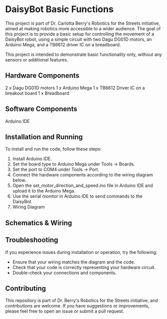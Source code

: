 # DaisyBot Basic Functions 

This project is part of Dr. Carlotta Berry's Robotics for the Streets initiative, aimed at making robotics more accessible to a wider audience. The goal of this project is to provide a basic setup for controlling the movement of a DaisyBot robot, using a simple circuit with two Dagu DG01D motors, an Arduino Mega, and a TB6612 driver IC on a breadboard.

This project is intended to demonstrate basic functionality only, without any sensors or additional features.

## Hardware Components
2 x Dagu DG01D motors
1 x Arduino Mega
1 x TB6612 Driver IC on a breakout board
1 x Breadboard

## Software Components
Arduino IDE

## Installation and Running
To install and run the code, follow these steps:

1. Install Arduino IDE.
2. Set the board type to Arduino Mega under Tools -> Boards.
3. Set the port to COM4 under Tools -> Port.
4. Connect the hardware components according to the wiring diagram below.
5. Open the set_motor_direction_and_speed.ino file in Arduino IDE and upload it to the Arduino Mega.
6. Use the serial monitor in Arduino IDE to send commands to the DaisyBot.
7. Wiring Diagram

## Schematics & Wiring 

## Troubleshooting
If you experience issues during installation or operation, try the following:

- Ensure that your wiring matches the diagram and the code.
- Check that your code is correctly representing your hardware circuit.
- Double-check your connections and components.

## Contributing
This repository is part of Dr. Berry's Robotics for the Streets initiative, and contributions are welcome. If you have suggestions or improvements, please feel free to open an issue or submit a pull request.
